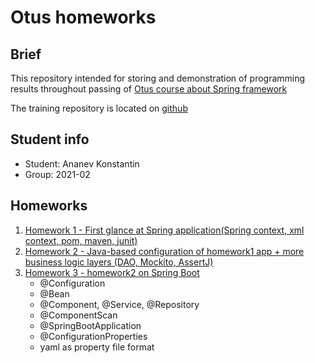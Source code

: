 # Otus homeworks

## Brief

This repository intended for storing and demonstration of programming results  throughout passing of [Otus course about Spring framework](https://otus.ru/lessons/javaspring/?int_source=courses_catalog&int_term=programming)

The training repository is located on [github](https://github.com/OtusTeam/Spring)

## Student info
* Student: Ananev Konstantin
* Group: 2021-02

## Homeworks

1) [Homework 1 - First glance at Spring application(Spring context, xml context, pom, maven, junit)](./homework1)
2) [Homework 2 - Java-based configuration of homework1 app + more business logic layers (DAO, Mockito, AssertJ)](./homework2)
3) [Homework 3 - homework2 on Spring Boot](./homework3)
   * @Configuration
   * @Bean
   * @Component, @Service, @Repository
   * @ComponentScan
   * @SpringBootApplication
   * @ConfigurationProperties
   * yaml as property file format
